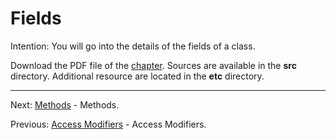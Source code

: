# Fields

Intention: You will go into the details of the fields of a class.

Download the PDF file of the [chapter](chapter_4.pdf). Sources are available in the <b>src</b> directory. 
Additional resource are located in the <b>etc</b> directory.

<hr>

Next: [Methods](chapter_5.md "Methods") - Methods.

Previous: [Access Modifiers](chapter_3.md "Access Modifiers") - Access Modifiers.